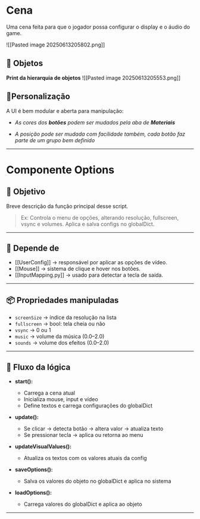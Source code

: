 # Cena

Uma cena feita para que o jogador possa configurar o display e o áudio do game.

![[Pasted image 20250613205802.png]]

## 🧊 Objetos

**Print da hierarquia de objetos**
![[Pasted image 20250613205553.png]]

## 🎨Personalização

A UI é bem modular e aberta para manipulação:

- *As cores dos **botões** podem ser mudados pela aba de **Materiais***

- *A posição pode ser mudada com facilidade também, cada botão faz parte de um grupo bem definido*

---
# Componente Options

## 🧠 Objetivo
Breve descrição da função principal desse script.
> Ex: Controla o menu de opções, alterando resolução, fullscreen, vsync e volumes. Aplica e salva configs no globalDict.

---

## 🧩 Depende de
- [[UserConfig]] → responsável por aplicar as opções de vídeo.
- [[Mouse]] → sistema de clique e hover nos botões.
- [[InputMapping.py]] → usado para detectar a tecla de saída.

---

## 📦 Propriedades manipuladas
- `screenSize` → índice da resolução na lista
- `fullscreen` → bool: tela cheia ou não
- `vsync` → 0 ou 1
- `music` → volume da música (0.0–2.0)
- `sounds` → volume dos efeitos (0.0–2.0)

---

## 🔄 Fluxo da lógica

- **start():**
    - Carrega a cena atual
    - Inicializa mouse, input e vídeo
    - Define textos e carrega configurações do globalDict

- **update():**
    - Se clicar → detecta botão → altera valor → atualiza texto
    - Se pressionar tecla → aplica ou retorna ao menu

- **updateVisualValues():**
    - Atualiza os textos com os valores atuais da config

- **saveOptions():**
    - Salva os valores do objeto no globalDict e aplica no sistema

- **loadOptions():**
    - Carrega valores do globalDict e aplica ao objeto

---